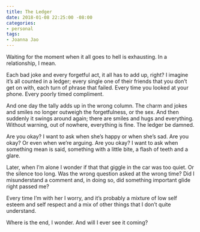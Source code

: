 ```yaml
---
title: The Ledger
date: 2018-01-08 22:25:00 -08:00
categories:
- personal
tags:
- Joanna Jao
---
```


Waiting for the moment when it all goes to hell is exhausting. In a relationship, I mean. 

Each bad joke and every forgetful act, it all has to add up, right? I imagine it’s all counted in a ledger; every single one of their friends that you don’t get on with, each turn of phrase that failed. Every time you looked at your phone. Every poorly timed compliment. 

And one day the tally adds up in the wrong column. The charm and jokes and smiles no longer outweigh the forgetfulness, or the sex. And then suddenly it swings around again; there are smiles and hugs and everything. Without warning, out of nowhere, everything is fine. The ledger be damned. 

Are you okay? I want to ask when she’s happy or when she’s sad. Are you okay? Or even when we’re arguing. Are you okay? I want to ask when something mean is said, something with a little bite, a flash of teeth and a glare. 

Later, when I’m alone I wonder if that that giggle in the car was too quiet. Or the silence too long. Was the wrong question asked at the wrong time? Did I misunderstand a comment and, in doing so, did something important glide right passed me? 

Every time I’m with her I worry, and it’s probably a mixture of low self esteem and self respect and a mix of other things that I don’t quite understand. 

Where is the end, I wonder. And will I ever see it coming? 
